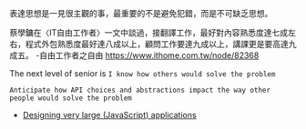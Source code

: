
表達思想是一見很主觀的事，最重要的不是避免犯錯，而是不可缺乏思想。

蔡學鏞在〈IT自由工作者〉一文中談過，接翻譯工作，最好對內容熟悉度達七成左右，程式外包熟悉度最好達八成以上，顧問工作要達九成以上，講課更是要高達九成五。
-自由工作者之自由 https://www.ithome.com.tw/node/82368

The next level of senior is `I know how others would solve the problem`

`Anticipate how API choices and abstractions impact the way other people would solve the problem`
- [Designing very large (JavaScript) applications](http://bit.ly/2Fflnpz)
